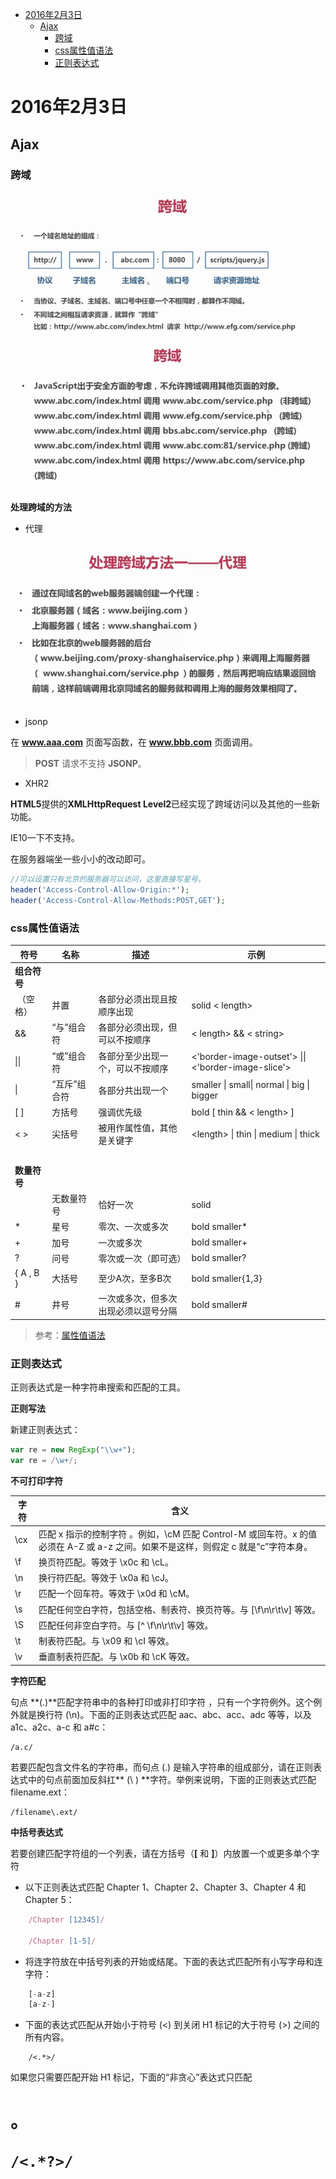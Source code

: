 
<!-- toc orderedList:0 depthFrom:1 depthTo:6 -->

* [2016年2月3日](#2016年2月3日)
    * [Ajax](#ajax)
        * [跨域](#跨域)
        * [css属性值语法](#css属性值语法)
        * [正则表达式](#正则表达式)

<!-- tocstop -->

# 2016年2月3日
## Ajax

### 跨域

![](img/ajax.jpg)
![](img/ajax-2.jpg)

**处理跨域的方法**

 - 代理

![](img/ajax-3.jpg)

 - jsonp

在 **www.aaa.com** 页面写函数，在 **www.bbb.com** 页面调用。

> **POST** 请求不支持 **JSONP**。

 - XHR2

**HTML5**提供的**XMLHttpRequest Level2**已经实现了跨域访问以及其他的一些新功能。

IE10一下不支持。

在服务器端坐一些小小的改动即可。

```php
//可以设置只有北京的服务器可以访问，这里直接写星号。
header('Access-Control-Allow-Origin:*');
header('Access-Control-Allow-Methods:POST,GET');
```

### css属性值语法


|符号|  名称|  描述 | 示例|
|--|--|--|--|
|**组合符号** | | |
|&nbsp;（空格）|    并置 | 各部分必须出现且按顺序出现  | solid < length> |
| &&  | “与”组合符 |  各部分必须出现，但可以不按顺序 |  < length> && < string>|
| &#124;&#124;  |  “或”组合符 |  各部分至少出现一个，可以不按顺序 |   <'border-image-outset'> &#124;&#124;  <'border-image-slice'> |
|  &#124; | “互斥”组合符 | 各部分共出现一个  | smaller  &#124; small&#124; normal &#124;  big  &#124;  bigger |
| \[ \] | 方括号  |强调优先级  |  bold [ thin && < length> ]|
|< >| 尖括号 | 被用作属性值，其他是关键字 | \<length\> &#124; thin &#124; medium &#124; thick |
|&nbsp;| | | |
|**数量符号**| | | |
|&nbsp;|    无数量符号 |  恰好一次 |   solid|
|*   |星号 | 零次、一次或多次   | bold smaller*|
|+  | 加号 | 一次或多次 |  bold smaller+|
|?  | 问号 | 零次或一次（即可选）|  bold smaller?|
| \{ A , B \} |   大括号| 至少A次，至多B次 |  bold smaller\{1,3\}|
|#|   井号 | 一次或多次，但多次出现必须以逗号分隔 | bold smaller#|

>参考：[属性值语法](https://developer.mozilla.org/zh-CN/docs/Web/CSS/Value_definition_syntax)

### 正则表达式


正则表达式是一种字符串搜索和匹配的工具。

**正则写法**

新建正则表达式：
```js
var re = new RegExp("\\w+");
var re = /\w+/;
```

**不可打印字符**

|字符|  含义|
|--|--|
|\cx |匹配 x 指示的控制字符 。例如，\cM 匹配 Control-M 或回车符。x 的值必须在 A-Z 或 a-z 之间。如果不是这样，则假定 c 就是“c”字符本身。|
|\f|换页符匹配。等效于 \x0c 和 \cL。|
|\n|换行符匹配。等效于 \x0a 和 \cJ。|
|\r|匹配一个回车符。等效于 \x0d 和 \cM。|
|\s|匹配任何空白字符，包括空格、制表符、换页符等。与 [\f\n\r\t\v] 等效。|
|\S|匹配任何非空白字符。与 [^ \f\n\r\t\v] 等效。|
|\t|制表符匹配。与 \x09 和 \cI 等效。|
|\v|垂直制表符匹配。与 \x0b 和 \cK 等效。|


**字符匹配**

句点 **(.)**匹配字符串中的各种打印或非打印字符 ，只有一个字符例外。这个例外就是换行符 (\n)。下面的正则表达式匹配 aac、abc、acc、adc 等等，以及 a1c、a2c、a-c 和 a#c：

    /a.c/

若要匹配包含文件名的字符串，而句点 (.) 是输入字符串的组成部分，请在正则表达式中的句点前面加反斜扛** (\ ) **字符。举例来说明，下面的正则表达式匹配 filename.ext：

    /filename\.ext/


**中括号表达式**

若要创建匹配字符组的一个列表，请在方括号（**[** 和 **]**）内放置一个或更多单个字符

 - 以下正则表达式匹配 Chapter 1、Chapter 2、Chapter 3、Chapter 4 和 Chapter 5：

```js
    /Chapter [12345]/

    /Chapter [1-5]/
```

 - 将连字符放在中括号列表的开始或结尾。下面的表达式匹配所有小写字母和连字符：

```js
    [-a-z]
    [a-z-]
```


 - 下面的表达式匹配从开始小于符号 (<) 到关闭 H1 标记的大于符号 (>) 之间的所有内容。

```
    /<.*>/
```

如果您只需要匹配开始 H1 标记，下面的“非贪心”表达式只匹配 <H1>。

```
/<.*?>/
```
